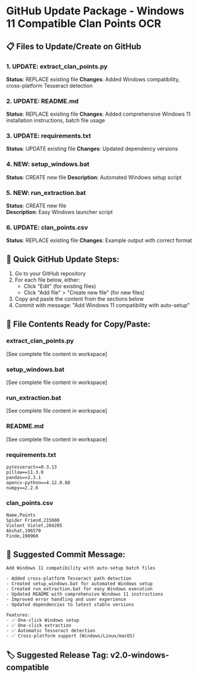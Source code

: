 # GitHub Update Package - Windows 11 Compatible Clan Points OCR

## 📋 Files to Update/Create on GitHub

### 1. UPDATE: extract_clan_points.py
**Status**: REPLACE existing file
**Changes**: Added Windows compatibility, cross-platform Tesseract detection

### 2. UPDATE: README.md  
**Status**: REPLACE existing file
**Changes**: Added comprehensive Windows 11 installation instructions, batch file usage

### 3. UPDATE: requirements.txt
**Status**: UPDATE existing file
**Changes**: Updated dependency versions

### 4. NEW: setup_windows.bat
**Status**: CREATE new file
**Description**: Automated Windows setup script

### 5. NEW: run_extraction.bat
**Status**: CREATE new file  
**Description**: Easy Windows launcher script

### 6. UPDATE: clan_points.csv
**Status**: REPLACE existing file
**Changes**: Example output with correct format

## 🚀 Quick GitHub Update Steps:

1. Go to your GitHub repository
2. For each file below, either:
   - Click "Edit" (for existing files)
   - Click "Add file" > "Create new file" (for new files)
3. Copy and paste the content from the sections below
4. Commit with message: "Add Windows 11 compatibility with auto-setup"

## 📁 File Contents Ready for Copy/Paste:

### extract_clan_points.py
[See complete file content in workspace]

### setup_windows.bat  
[See complete file content in workspace]

### run_extraction.bat
[See complete file content in workspace]

### README.md
[See complete file content in workspace]

### requirements.txt
```
pytesseract==0.3.13
pillow==11.3.0
pandas==2.3.1
opencv-python==4.12.0.88
numpy==2.2.6
```

### clan_points.csv
```
Name,Points
Spider Friend,215600
Violent Violet,204205
Akshat,196570
Finde,190960
```

## 🎯 Suggested Commit Message:
```
Add Windows 11 compatibility with auto-setup batch files

- Added cross-platform Tesseract path detection
- Created setup_windows.bat for automated Windows setup  
- Created run_extraction.bat for easy Windows execution
- Updated README with comprehensive Windows 11 instructions
- Improved error handling and user experience
- Updated dependencies to latest stable versions

Features:
- ✅ One-click Windows setup
- ✅ One-click extraction  
- ✅ Automatic Tesseract detection
- ✅ Cross-platform support (Windows/Linux/macOS)
```

## 🏷️ Suggested Release Tag: v2.0-windows-compatible